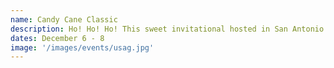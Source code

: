 ```yaml
---
name: Candy Cane Classic
description: Ho! Ho! Ho! This sweet invitational hosted in San Antonio is the perfect way to get in the Christmas Spirit!
dates: December 6 - 8
image: '/images/events/usag.jpg'
---
```

